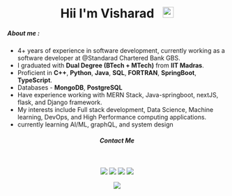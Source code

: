 
<h1 align = 'center'>Hii I'm Visharad &nbsp; <img src="https://media.giphy.com/media/hvRJCLFzcasrR4ia7z/giphy.gif" width="25px"></h1>

##### **About me** :
- 4+ years of experience in software development, currently
  working as a software developer at @Standarad Chartered Bank GBS.
- I graduated with **Dual Degree (BTech + MTech)** from **IIT Madras**.
- Proficient in  **C++**, **Python**, **Java**, **SQL**, **FORTRAN**, **SpringBoot**, **TypeScript**.
- Databases - **MongoDB**, **PostgreSQL**
- Have experience working with MERN Stack, Java-springboot, nextJS, flask, and Django framework.
- My interests include Full stack development, Data Science, Machine learning, DevOps, and High Performance computing applications.
- currently learning AI/ML, graphQL, and system design


<h5 align='center'> Contact Me </h2>
&nbsp &nbsp
<p align = 'center'>
    <a href='https://www.linkedin.com/in/visharad7'><img src = 'https://img.shields.io/badge/LinkedIn-0077B5?style=for-the-badge&logo=linkedin&logoColor=white'></a>
    <a href ='https://github.com/VISHARAD17'><img src = 'https://img.shields.io/badge/GitHub-100000?style=for-the-badge&logo=github&logoColor=white'></a>
    <a href='mailto: visharadborsutkar777@gmail.com'><img src = "https://img.shields.io/badge/Gmail-D14836?style=for-the-badge&logo=gmail&logoColor=white"></a>
    <a href='https://portfolio-nextjs-gold.vercel.app'><img src = "https://img.shields.io/badge/website-000000?style=for-the-badge&logo=About.me&logoColor=white"></a>

</p>
<p align = 'center'> <img src = "https://komarev.com/ghpvc/?username=VISHARAD&label=PROFILE+VIEWS"></p>
